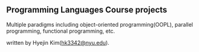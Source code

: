 <h2> Programming Languages Course projects </h2>

Multiple paradigms including object-oriented programming(OOPL), parallel programming, functional programming, etc.

written by Hyejin Kim(hk3342@nyu.edu).
